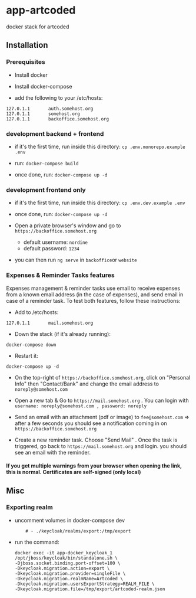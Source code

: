 # app-artcoded

docker stack for artcoded

## Installation 

### Prerequisites

- Install docker
- Install docker-compose

- add the following to your /etc/hosts:

```
127.0.1.1       auth.somehost.org
127.0.1.1       somehost.org
127.0.1.1       backoffice.somehost.org
```

### development backend + frontend
- if it's the first time, run inside this directory: `cp .env.monorepo.example .env`

- run: `docker-compose build`
- once done, run: `docker-compose up -d`
### development frontend only
- if it's the first time, run inside this directory: `cp .env.dev.example .env`

- once done, run: `docker-compose up -d`

- Open a private browser's window and go to `https://backoffice.somehost.org`
    - default username: `nordine`
    - default password: `1234`

- you can then run `ng serve` in `backoffice`or `website`


### Expenses & Reminder Tasks features

Expenses management & reminder tasks use email to receive expenses from a known email address (in the case of expenses),
and send email in case of a reminder task. To test both features, follow these instructions:

- Add to /etc/hosts:

```
127.0.1.1       mail.somehost.org
```

- Down the stack (if it's already running):

```
docker-compose down
```

- Restart it:

```
docker-compose up -d
```

- On the top-right  of `https://backoffice.somehost.org`, click on "Personal Info" then "Contact/Bank"
   and change the email address to `noreply@somehost.com`

- Open a new tab & Go to `https://mail.somehost.org` . You can login with `username: noreply@somehost.com , password: noreply`

- Send an email with an attachment (pdf or image) to `fee@somehost.com` => after a few seconds you should see a notification coming in on `https://backoffice.somehost.org`

- Create a new reminder task. Choose "Send Mail" . Once the task is triggered, go back to `https://mail.somehost.org` and login. 
  you should see an email with the reminder.


#### If you get multiple warnings from your browser when opening the link, this is normal. Certificates are self-signed (only local)


## Misc
### Exporting realm

* uncomment volumes in docker-compose dev
    ```
        # - ./keycloak/realms/export:/tmp/export
    ```
* run the command:

    ```
    docker exec -it app-docker_keycloak_1 /opt/jboss/keycloak/bin/standalone.sh \
    -Djboss.socket.binding.port-offset=100 \
    -Dkeycloak.migration.action=export \
    -Dkeycloak.migration.provider=singleFile \
    -Dkeycloak.migration.realmName=Artcoded \
    -Dkeycloak.migration.usersExportStrategy=REALM_FILE \
    -Dkeycloak.migration.file=/tmp/export/artcoded-realm.json
    ```